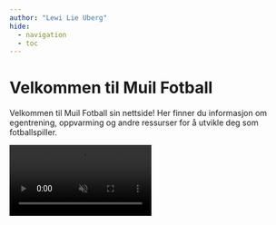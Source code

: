 ```yaml
---
author: "Lewi Lie Uberg"
hide:
  - navigation
  - toc
---
```


# Velkommen til Muil Fotball

Velkommen til Muil Fotball sin nettside! Her finner du informasjon om egentrening, oppvarming og andre ressurser for å utvikle deg som fotballspiller.

<video autoplay loop muted controls width="250">
  <source src="https://github.com/lewiuberg/muil-fotball/blob/master/docs/assets/videos/navigering.mp4?raw=true" type="video/mp4">
  Din nettleser støtter dessverre ikke video.
</video>
